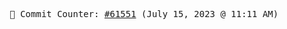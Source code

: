 <p align="center">
    <samp>
        📮 Commit Counter: <a href="https://github.com/Javascript-void0/Javascript-void0/commits/main">#61551</a> (July 15, 2023 @ 11:11 AM)
    </samp>
</p>